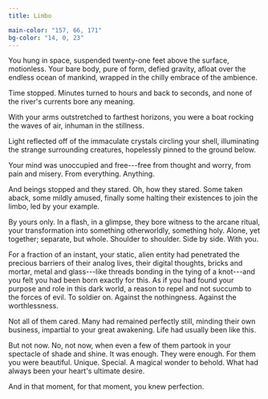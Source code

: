 ```yaml
---
title: Limbo

main-color: "157, 66, 171"
bg-color: "14, 0, 23"
---
```


You hung in space, suspended twenty-one feet above the surface, motionless. Your bare body, pure of form, defied gravity, afloat over the endless ocean of mankind, wrapped in the chilly embrace of the ambience.

Time stopped. Minutes turned to hours and back to seconds, and none of the river's currents bore any meaning.

With your arms outstretched to farthest horizons, you were a boat rocking the waves of air, inhuman in the stillness.

Light reflected off of the immaculate crystals circling your shell, illuminating the strange surrounding creatures, hopelessly pinned to the ground below.

Your mind was unoccupied and free---free from thought and worry, from pain and misery. From everything. Anything.

And beings stopped and they stared. Oh, how they stared. Some taken aback, some mildly amused, finally some halting their existences to join the limbo, led by your example.

By yours only. In a flash, in a glimpse, they bore witness to the arcane ritual, your transformation into something otherworldly, something holy. Alone, yet together; separate, but whole. Shoulder to shoulder. Side by side. With you.

For a fraction of an instant, your static, alien entity had penetrated the precious barriers of their analog lives, their digital thoughts, bricks and mortar, metal and glass---like threads bonding in the tying of a knot---and you felt you had been born exactly for this. As if you had found your purpose and role in this dark world, a reason to repel and not succumb to the forces of evil. To soldier on. Against the nothingness. Against the worthlessness.

Not all of them cared. Many had remained perfectly still, minding their own business, impartial to your great awakening. Life had usually been like this.

But not now. No, not now, when even a few of them partook in your spectacle of shade and shine. It was enough. They were enough. For them you were beautiful. Unique. Special. A magical wonder to behold. What had always been your heart's ultimate desire.

And in that moment, for that moment, you knew perfection.